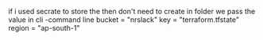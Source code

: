 if i used secrate to store the then don't need to create in folder we pass the value in cli -command line 
   bucket = "nrslack"
    key    = "terraform.tfstate"
    region = "ap-south-1"
